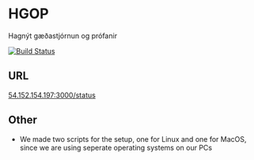 # HGOP

Hagnýt gæðastjórnun og prófanir

[![Build Status](http://54.242.184.100:8080/buildStatus/icon?job=Github+pipeline)](http://54.242.184.100:8080/job/Github%20pipeline/)

## URL

[54.152.154.197:3000/status](54.152.154.197:3000/status)

## Other

* We made two scripts for the setup, one for Linux and one for MacOS, since we are using seperate operating systems on our PCs